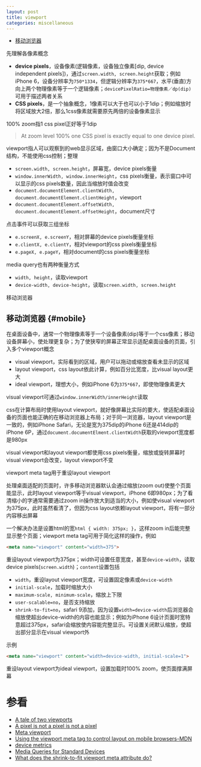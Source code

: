```yaml
---
layout: post
title: viewport
categories: miscellaneous
---
```


<ul>
  <li><a href="#mobile" data-trigger="menu">移动浏览器</a></li>
</ul>

先理解各像素概念

+ **device pixels**，设备像素(逻辑像素，设备独立像素[dip, device independent pixels])，通过`screen.width, screen.height`获取；例如iPhone 6，设备分辨率为`750*1334`，但逻辑分辨率为`375*667`，水平(垂直)方向上两个物理像素等于一个逻辑像素；`devicePixelRatio=物理像素／dp(dip)`可用于描述两者关系
+ **CSS pixels**，是一个抽象概念，1像素可以大于也可以小于1dip；例如缩放时将区域放大2倍，那么1css像素就需要原先两倍的设备像素显示

100% zoom指1 css pixel正好等于1dip

> At zoom level 100% one CSS pixel is exactly equal to one device pixel.

viewport指人可以观察到的web显示区域，由窗口大小确定；因为不是Document结构，不能使用css控制；整理

+ `screen.width, screen.height`，屏幕宽，device pixels衡量
+ `window.innerWidth, window.innerHeight`，css pixels衡量，表示窗口中可以显示的css pixels数量，因此当缩放时值会改变
+ `document.documentElement.clientWidth, document.documentElement.clientHeight`，viewport
+ `document.documentElement.offsetWidth, document.documentElement.offsetHeight`，document尺寸

点击事件可以获取三组坐标

+ `e.screenX, e.screenY`，相对屏幕的device pixels衡量坐标
+ `e.clientX, e.clientY`，相对viewport的css pixels衡量坐标
+ `e.pageX, e.pageY`，相对document的css pixels衡量坐标

media query也有两种衡量方式

+ `width, height`，读取viewport
+ `device-width, device-height`，读取`screen.width, screen.height`

移动浏览器

## 移动浏览器 {#mobile}
在桌面设备中，通常一个物理像素等于一个设备像素(dip)等于一个css像素；移动设备屏幕小，使处理更复杂；为了使狭窄的屏幕正常显示适配桌面设备的页面，引入多个viewport概念

+ visual viewport，实际看到的区域，用户可以拖动或缩放查看未显示的区域
+ layout viewport，css layout依此计算，例如百分比宽度，比visual layout更大
+ ideal viewport，理想大小，例如iPhone 6为`375*667`，即使物理像素更大

visual viewport可通过`window.innerWidth/innerHeight`读取

css在计算布局时使用layout viewport，就好像屏幕比实际的要大，使适配桌面设备的页面也能正确的在移动浏览器上布局；对于同一浏览器，layout viewport是一致的，例如iPhone Safari，无论是宽为375dip的iPhone 6还是414dip的iPhone 6P，通过`document.documentElment.clientWidth`获取的viewport宽度都是980px

visual viewport和layout viewport都使用css pixels衡量，缩放或旋转屏幕时visual viewport会改变，layout viewport不变

viewport meta tag用于重设layout viewport

处理桌面适配的页面时，许多移动浏览器默认会通过缩放(zoom out)使整个页面能显示，此时layout viewport等于visual viewport，iPhone 6即980px；为了看清缩小的字通常需要通过zoom in操作放大到适当的大小，例如使visual viewport为375px，此时虽然看清了，但因为css layout依赖layout viewport，将有一部分内容移出屏幕

一个解决办法是设置html的宽`html { width: 375px; }`，这样zoom in后能完整显示整个页面；viewport meta tag可用于简化这样的操作，例如

~~~html
<meta name="viewport" content="width=375">
~~~
重设layout viewport为375px；width可设置任意宽度，甚至`device-width`，读取device pixels(`screen.width`)；`content`设置包括

+ `width`，重设layout viewport宽度，可设置固定像素或`device-width`
+ `initial-scale`，加载时缩放大小
+ `maximum-scale, minimum-scale`，缩放上下限
+ `user-scalable=no`，是否支持缩放
+ `shrink-to-fit=no`，safari 9添加，因为设置`width=device-width`后浏览器会缩放使超出device-width的内容也能显示；例如为iPhone 6设计页面时宽特意超过375px，safari会缩放使内容能完整显示。可设置关闭默认缩放，使超出部分显示在visual viewport外

示例

~~~html
<meta name="viewport" content="width=device-width, initial-scale=1">
~~~
重设layout viewport为ideal viewport，设置加载时100% zoom，使页面撑满屏幕


# 参看
+ [A tale of two viewports](http://www.quirksmode.org/mobile/viewports.html "A tale of two viewports")
+ [A pixel is not a pixel is not a pixel](http://www.quirksmode.org/blog/archives/2010/04/a_pixel_is_not.html "A pixel is not a pixel is not a pixel")
+ [Meta viewport](http://www.quirksmode.org/mobile/metaviewport/ "Meta viewport")
+ [Using the viewport meta tag to control layout on mobile browsers-MDN](https://developer.mozilla.org/en-US/docs/Mozilla/Mobile/Viewport_meta_tag "Using the viewport meta tag to control layout on mobile browsers")
+ [device metrics](https://material.io/devices/ "device metrics")
+ [Media Queries for Standard Devices](https://css-tricks.com/snippets/css/media-queries-for-standard-devices/ "Media Queries for Standard Devices")
+ [What does the shrink-to-fit viewport meta attribute do?](https://stackoverflow.com/questions/33767533/what-does-the-shrink-to-fit-viewport-meta-attribute-do "What does the shrink-to-fit viewport meta attribute do?")

[dhb]:/assets/desktop_htmlbehaviour.jpg "Desktop html behaviour"
